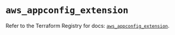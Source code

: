 # `aws_appconfig_extension`

Refer to the Terraform Registry for docs: [`aws_appconfig_extension`](https://registry.terraform.io/providers/hashicorp/aws/5.62.0/docs/resources/appconfig_extension).
